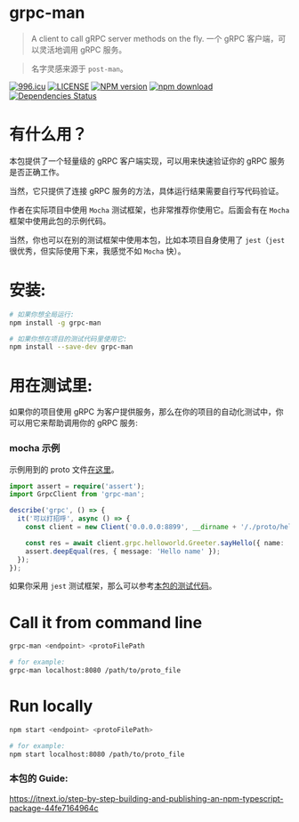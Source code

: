 # grpc-man

> A client to call gRPC server methods on the fly. 一个 gRPC 客户端，可以灵活地调用 gRPC 服务。

> 名字灵感来源于 `post-man`。

[![996.icu](https://img.shields.io/badge/link-996.icu-red.svg)](https://996.icu)
[![LICENSE](https://img.shields.io/badge/license-Anti%20996-blue.svg)](https://github.com/996icu/996.ICU/blob/master/LICENSE)
[![NPM version](https://badge.fury.io/js/grpc-man.png)](http://badge.fury.io/js/grpc-man)
[![npm download][download-image]][download-url]
[![Dependencies Status](https://david-dm.org/Jeff-Tian/grpc-man.png)](https://david-dm.org/jeff-tian/grpc-man)

[download-image]: https://img.shields.io/npm/dm/grpc-man.svg?style=flat-square
[download-url]: https://npmjs.org/package/grpc-man

# 有什么用？

本包提供了一个轻量级的 gRPC 客户端实现，可以用来快速验证你的 gRPC 服务是否正确工作。

当然，它只提供了连接 gRPC 服务的方法，具体运行结果需要自行写代码验证。

作者在实际项目中使用 `Mocha` 测试框架，也非常推荐你使用它。后面会有在 `Mocha` 框架中使用此包的示例代码。

当然，你也可以在别的测试框架中使用本包，比如本项目自身使用了 `jest`（`jest` 很优秀，但实际使用下来，我感觉不如 `Mocha` 快）。

# 安装:

```bash
# 如果你想全局运行:
npm install -g grpc-man

# 如果你想在项目的测试代码里使用它:
npm install --save-dev grpc-man
```

# 用在测试里:

如果你的项目使用 gRPC 为客户提供服务，那么在你的项目的自动化测试中，你可以用它来帮助调用你的 gRPC 服务:

### mocha 示例

示例用到的 proto 文件[在这里](./src/__tests__/proto/helloworld.proto)。

```typescript
import assert = require('assert');
import GrpcClient from 'grpc-man';

describe('grpc', () => {
  it('可以打招呼', async () => {
    const client = new Client('0.0.0.0:8899', __dirname + '/./proto/helloworld.proto');

    const res = await client.grpc.helloworld.Greeter.sayHello({ name: 'name' });
    assert.deepEqual(res, { message: 'Hello name' });
  });
});
```

如果你采用 `jest` 测试框架，那么可以参考[本包的测试代码](./src/__tests__/Client.test.ts)。

# Call it from command line

```bash
grpc-man <endpoint> <protoFilePath

# for example:
grpc-man localhost:8080 /path/to/proto_file
```

# Run locally

```bash
npm start <endpoint> <protoFilePath>

# for example:
npm start localhost:8080 /path/to/proto_file
```

### 本包的 Guide:

https://itnext.io/step-by-step-building-and-publishing-an-npm-typescript-package-44fe7164964c

